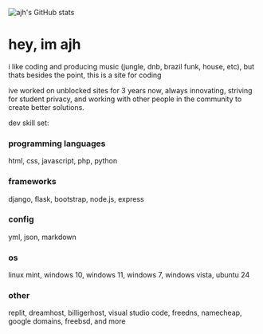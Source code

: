 ![ajh's GitHub stats](https://github-readme-stats.vercel.app/api?username=its-ajh&show_icons=true&theme=blue-green)

# hey, im ajh
i like coding and producing music (jungle, dnb, brazil funk, house, etc), but thats besides the point, this is a site for coding

ive worked on unblocked sites for 3 years now, always innovating, striving for student privacy, and working with other people in the community to create better solutions.

dev skill set:
### programming languages
html, css, javascript, php, python

### frameworks
django, flask, bootstrap, node.js, express

### config
yml, json, markdown

### os
linux mint, windows 10, windows 11, windows 7, windows vista, ubuntu 24

### other
replit, dreamhost, billigerhost, visual studio code, freedns, namecheap, google domains, freebsd, and more
